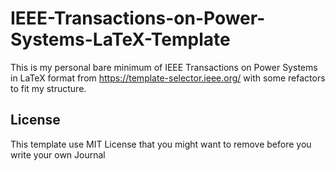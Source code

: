 # IEEE-Transactions-on-Power-Systems-LaTeX-Template

This is my personal bare minimum of IEEE Transactions on Power Systems in LaTeX format from https://template-selector.ieee.org/ with some refactors to fit my structure.

## License

This template use MIT License that you might want to remove before you write your own Journal
